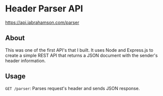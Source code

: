 # Header Parser API
https://api.iabrahamson.com/parser

## About
This was one of the first API's that I built. It uses Node and Express.js to create a simple REST API that returns a JSON document with the sender's header information.

## Usage

`GET /parser`: Parses request's header and sends JSON response.
